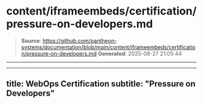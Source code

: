 # content/iframeembeds/certification/pressure-on-developers.md

> **Source**: https://github.com/pantheon-systems/documentation/blob/main/content/iframeembeds/certification/pressure-on-developers.md
> **Generated**: 2025-08-27 21:05:44

---

---
title: WebOps Certification
subtitle: "Pressure on Developers"
---

<Partial file="certification-guide/pressure-on-developers.md" />
